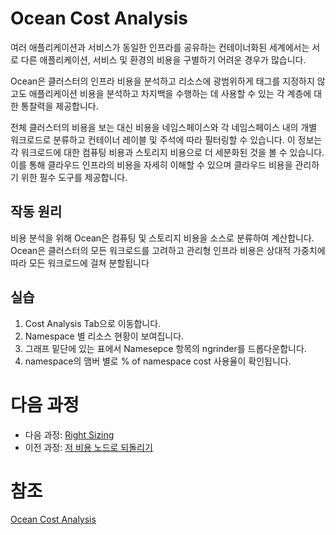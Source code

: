 # Ocean Cost Analysis
여러 애플리케이션과 서비스가 동일한 인프라를 공유하는 컨테이너화된 세계에서는 서로 다른 애플리케이션, 서비스 및 환경의 비용을 구별하기 어려운 경우가 많습니다.

Ocean은 클러스터의 인프라 비용을 분석하고 리소스에 광범위하게 태그를 지정하지 않고도 애플리케이션 비용을 분석하고 차지백을 수행하는 데 사용할 수 있는 각 계층에 대한 통찰력을 제공합니다.

전체 클러스터의 비용을 보는 대신 비용을 네임스페이스와 각 네임스페이스 내의 개별 워크로드로 분류하고 컨테이너 레이블 및 주석에 따라 필터링할 수 있습니다. 이 정보는 각 워크로드에 대한 컴퓨팅 비용과 스토리지 비용으로 더 세분화된 것을 볼 수 있습니다. </br>
이를 통해 클라우드 인프라의 비용을 자세히 이해할 수 있으며 클라우드 비용을 관리하기 위한 필수 도구를 제공합니다.

## 작동 원리
비용 분석을 위해 Ocean은 컴퓨팅 및 스토리지 비용을 소스로 분류하여 계산합니다. Ocean은 클러스터의 모든 워크로드를 고려하고 관리형 인프라 비용은 상대적 가중치에 따라 모든 워크로드에 걸쳐 분할됩니다

## 실습
1. Cost Analysis Tab으로 이동합니다.
2. Namespace 별 리소스 현황이 보여집니다.
3. 그래프 밑단에 있는 표에서 Namesepce 항목의 ngrinder를 드롭다운합니다.
4. namespace의 맴버 별로 % of namespace cost 사용율이 확인됩니다.

# 다음 과정
- 다음 과정: [Right Sizing](./3-7_RightSizing.md)
- 이전 과정: [저 비용 노드로 되돌리기](./3-5_ReverttoLowerCostNode.md)

# 참조
[Ocean Cost Analysis](https://docs.spot.io/ocean/features/cost-analysis)
